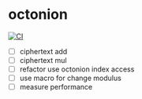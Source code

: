 # octonion
[![CI](https://github.com/hamadakafu/octonion/actions/workflows/cargo-test.yaml/badge.svg?event=push)](https://github.com/hamadakafu/octonion/actions/workflows/cargo-test.yaml)

- [ ] ciphertext add
- [ ] ciphertext mul
- [ ] refactor use octonion index access
- [ ] use macro for change modulus
- [ ] measure performance
